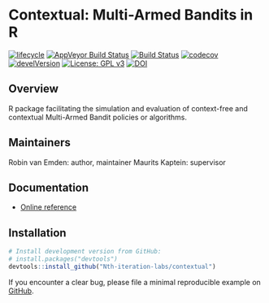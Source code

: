 Contextual: Multi-Armed Bandits in R
==========

[![lifecycle](https://img.shields.io/badge/lifecycle-maturing-blue.svg)](https://tidyverse.org/lifecycle/#maturing)
[![AppVeyor Build Status](https://ci.appveyor.com/api/projects/status/github/Nth-iteration-labs/contextual?branch=master&svg=true)](https://ci.appveyor.com/project/Nth-iteration-labs/contextual) [![Build Status](https://travis-ci.org/Nth-iteration-labs/contextual.svg?branch=master)](https://travis-ci.org/Nth-iteration-labs/contextual) [![codecov](https://codecov.io/gh/Nth-iteration-labs/contextual/branch/master/graph/badge.svg)](https://codecov.io/gh/Nth-iteration-labs/contextual) [![develVersion](https://img.shields.io/badge/devel%20version-0.9.0-green.svg?style=flat)](https://github.com/Nth-iteration-labs/contextual) [![License: GPL v3](https://img.shields.io/badge/License-GPL%20v3-green.svg)](https://www.gnu.org/licenses/gpl-3.0) [![DOI](https://zenodo.org/badge/114037654.svg)](https://zenodo.org/badge/latestdoi/114037654) <!-- [![CRAN\_Status\_Badge](http://www.r-pkg.org/badges/version/contextual)](https://cran.r-project.org/package=contextual) -->

Overview
--------

R package facilitating the simulation and evaluation of context-free and contextual Multi-Armed Bandit policies or algorithms.

Maintainers
-----------

Robin van Emden: author, maintainer
Maurits Kaptein: supervisor

Documentation
-------------

-   [Online reference](https://nth-iteration-labs.github.io/contextual/reference/index.html)
<!---   [Blog at Pavlov](https://pavlov.tech/category/contextual/)-->

Installation
------------

``` r
# Install development version from GitHub:
# install.packages("devtools")
devtools::install_github("Nth-iteration-labs/contextual")
```

If you encounter a clear bug, please file a minimal reproducible example on [GitHub](https://github.com/Nth-iteration-labs/contextual/issues).
